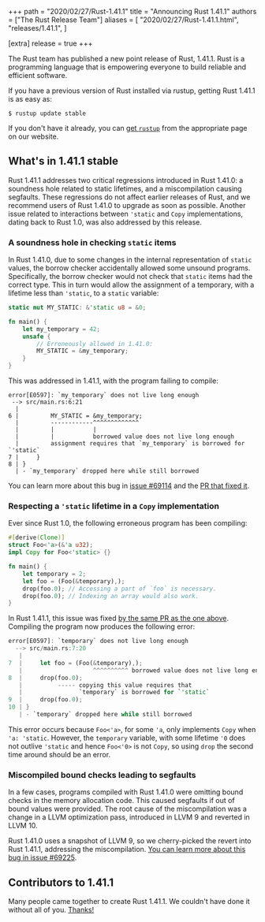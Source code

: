 +++
path = "2020/02/27/Rust-1.41.1"
title = "Announcing Rust 1.41.1"
authors = ["The Rust Release Team"]
aliases = [
    "2020/02/27/Rust-1.41.1.html",
    "releases/1.41.1",
]

[extra]
release = true
+++

The Rust team has published a new point release of Rust, 1.41.1.
Rust is a programming language that is empowering everyone to build reliable and efficient software.

If you have a previous version of Rust installed via rustup, getting Rust 1.41.1 is as easy as:

```
$ rustup update stable
```

If you don't have it already, you can [get `rustup`][install] from the appropriate page on our website.

[install]: https://www.rust-lang.org/tools/install

## What's in 1.41.1 stable

Rust 1.41.1 addresses two critical regressions introduced in Rust 1.41.0:
a soundness hole related to static lifetimes, and a miscompilation causing segfaults.
These regressions do not affect earlier releases of Rust,
and we recommend users of Rust 1.41.0 to upgrade as soon as possible.
Another issue related to interactions between `'static` and `Copy` implementations,
dating back to Rust 1.0, was also addressed by this release.

### A soundness hole in checking `static` items

In Rust 1.41.0, due to some changes in the internal representation of `static` values,
the borrow checker accidentally allowed some unsound programs.
Specifically, the borrow checker would not check that `static` items had the correct type.
This in turn would allow the assignment of a temporary,
with a lifetime less than `'static`, to a `static` variable:

```rust
static mut MY_STATIC: &'static u8 = &0;

fn main() {
    let my_temporary = 42;
    unsafe {
        // Erroneously allowed in 1.41.0:
        MY_STATIC = &my_temporary;
    }
}
```

This was addressed in 1.41.1, with the program failing to compile:
```
error[E0597]: `my_temporary` does not live long enough
 --> src/main.rs:6:21
  |
6 |         MY_STATIC = &my_temporary;
  |         ------------^^^^^^^^^^^^^
  |         |           |
  |         |           borrowed value does not live long enough
  |         assignment requires that `my_temporary` is borrowed for `'static`
7 |     }
8 | }
  | - `my_temporary` dropped here while still borrowed

```

You can learn more about this bug in [issue #69114][69114] and the [PR that fixed it][pr_69145].

[69114]: https://github.com/rust-lang/rust/issues/69114
[pr_69145]: https://github.com/rust-lang/rust/pull/69145

### Respecting a `'static` lifetime in a `Copy` implementation

[1.40.0_post]: https://blog.rust-lang.org/2019/12/19/Rust-1.40.0.html#borrow-check-migration-warnings-are-hard-errors-in-rust-2015

Ever since Rust 1.0, the following erroneous program has been compiling:

```rust
#[derive(Clone)]
struct Foo<'a>(&'a u32);
impl Copy for Foo<'static> {}

fn main() {
    let temporary = 2;
    let foo = (Foo(&temporary),);
    drop(foo.0); // Accessing a part of `foo` is necessary.
    drop(foo.0); // Indexing an array would also work.
}
```

In Rust 1.41.1, this issue was fixed [by the same PR as the one above][pr_69145].
Compiling the program now produces the following error:

```rust
error[E0597]: `temporary` does not live long enough
  --> src/main.rs:7:20
   |
7  |     let foo = (Foo(&temporary),);
   |                    ^^^^^^^^^^ borrowed value does not live long enough
8  |     drop(foo.0);
   |          ----- copying this value requires that
   |                `temporary` is borrowed for `'static`
9  |     drop(foo.0);
10 | }
   | - `temporary` dropped here while still borrowed
```

This error occurs because `Foo<'a>`, for some `'a`, only implements `Copy` when `'a: 'static`.
However, the `temporary` variable,
with some lifetime `'0` does not outlive `'static` and hence `Foo<'0>` is not `Copy`,
so using `drop` the second time around should be an error.

### Miscompiled bound checks leading to segfaults

In a few cases, programs compiled with Rust 1.41.0 were omitting bound checks in the memory allocation code.
This caused segfaults if out of bound values were provided.
The root cause of the miscompilation was a change in a LLVM optimization pass,
introduced in LLVM 9 and reverted in LLVM 10.

Rust 1.41.0 uses a snapshot of LLVM 9, so we cherry-picked the revert into Rust 1.41.1,
addressing the miscompilation. [You can learn more about this bug in issue #69225][69225].

[69225]: https://github.com/rust-lang/rust/issues/69225

## Contributors to 1.41.1

Many people came together to create Rust 1.41.1.
We couldn't have done it without all of you. [Thanks!](https://thanks.rust-lang.org/rust/1.41.1/)
